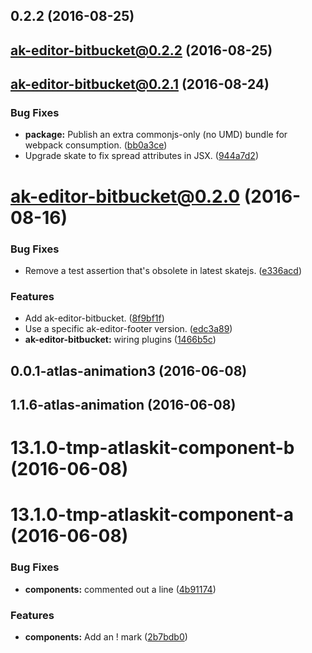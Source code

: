 <a name="0.2.2"></a>
## 0.2.2 (2016-08-25)



<a name="ak-editor-bitbucket@0.2.2"></a>
## ak-editor-bitbucket@0.2.2 (2016-08-25)



<a name="ak-editor-bitbucket@0.2.1"></a>
## ak-editor-bitbucket@0.2.1 (2016-08-24)


### Bug Fixes

* **package:** Publish an extra commonjs-only (no UMD) bundle for webpack consumption. ([bb0a3ce](https://bitbucket.org/atlassian/atlaskit/commits/bb0a3ce))
* Upgrade skate to fix spread attributes in JSX. ([944a7d2](https://bitbucket.org/atlassian/atlaskit/commits/944a7d2))



<a name="ak-editor-bitbucket@0.2.0"></a>
# ak-editor-bitbucket@0.2.0 (2016-08-16)


### Bug Fixes

* Remove a test assertion that's obsolete in latest skatejs. ([e336acd](https://bitbucket.org/atlassian/atlaskit/commits/e336acd))


### Features

* Add ak-editor-bitbucket. ([8f9bf1f](https://bitbucket.org/atlassian/atlaskit/commits/8f9bf1f))
* Use a specific ak-editor-footer version. ([edc3a89](https://bitbucket.org/atlassian/atlaskit/commits/edc3a89))
* **ak-editor-bitbucket:** wiring plugins ([1466b5c](https://bitbucket.org/atlassian/atlaskit/commits/1466b5c))



<a name="0.0.1-atlas-animation3"></a>
## 0.0.1-atlas-animation3 (2016-06-08)



<a name="1.1.6-atlas-animation"></a>
## 1.1.6-atlas-animation (2016-06-08)



<a name="13.1.0-tmp-atlaskit-component-b"></a>
# 13.1.0-tmp-atlaskit-component-b (2016-06-08)



<a name="13.1.0-tmp-atlaskit-component-a"></a>
# 13.1.0-tmp-atlaskit-component-a (2016-06-08)


### Bug Fixes

* **components:** commented out a line ([4b91174](https://bitbucket.org/atlassian/atlaskit/commits/4b91174))


### Features

* **components:** Add an ! mark ([2b7bdb0](https://bitbucket.org/atlassian/atlaskit/commits/2b7bdb0))



